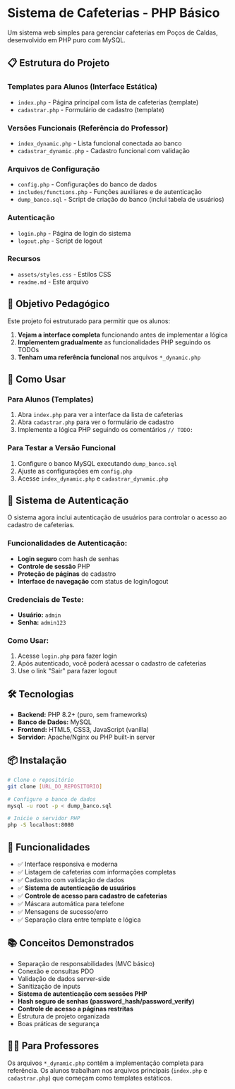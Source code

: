 # Sistema de Cafeterias - PHP Básico

Um sistema web simples para gerenciar cafeterias em Poços de Caldas, desenvolvido em PHP puro com MySQL.

## 📋 Estrutura do Projeto

### Templates para Alunos (Interface Estática)
- `index.php` - Página principal com lista de cafeterias (template)
- `cadastrar.php` - Formulário de cadastro (template)

### Versões Funcionais (Referência do Professor)
- `index_dynamic.php` - Lista funcional conectada ao banco
- `cadastrar_dynamic.php` - Cadastro funcional com validação

### Arquivos de Configuração
- `config.php` - Configurações do banco de dados
- `includes/functions.php` - Funções auxiliares e de autenticação
- `dump_banco.sql` - Script de criação do banco (inclui tabela de usuários)

### Autenticação
- `login.php` - Página de login do sistema
- `logout.php` - Script de logout

### Recursos
- `assets/styles.css` - Estilos CSS
- `readme.md` - Este arquivo

## 🎯 Objetivo Pedagógico

Este projeto foi estruturado para permitir que os alunos:

1. **Vejam a interface completa** funcionando antes de implementar a lógica
2. **Implementem gradualmente** as funcionalidades PHP seguindo os TODOs
3. **Tenham uma referência funcional** nos arquivos `*_dynamic.php`

## 🚀 Como Usar

### Para Alunos (Templates)
1. Abra `index.php` para ver a interface da lista de cafeterias
2. Abra `cadastrar.php` para ver o formulário de cadastro
3. Implemente a lógica PHP seguindo os comentários `// TODO:`

### Para Testar a Versão Funcional
1. Configure o banco MySQL executando `dump_banco.sql`
2. Ajuste as configurações em `config.php`
3. Acesse `index_dynamic.php` e `cadastrar_dynamic.php`

## 🔐 Sistema de Autenticação

O sistema agora inclui autenticação de usuários para controlar o acesso ao cadastro de cafeterias.

### Funcionalidades de Autenticação:
- **Login seguro** com hash de senhas
- **Controle de sessão** PHP
- **Proteção de páginas** de cadastro
- **Interface de navegação** com status de login/logout

### Credenciais de Teste:
- **Usuário:** `admin`
- **Senha:** `admin123`

### Como Usar:
1. Acesse `login.php` para fazer login
2. Após autenticado, você poderá acessar o cadastro de cafeterias
3. Use o link "Sair" para fazer logout

## 🛠️ Tecnologias

- **Backend:** PHP 8.2+ (puro, sem frameworks)
- **Banco de Dados:** MySQL
- **Frontend:** HTML5, CSS3, JavaScript (vanilla)
- **Servidor:** Apache/Nginx ou PHP built-in server

## 📦 Instalação

```bash
# Clone o repositório
git clone [URL_DO_REPOSITORIO]

# Configure o banco de dados
mysql -u root -p < dump_banco.sql

# Inicie o servidor PHP
php -S localhost:8080
```

## 🎨 Funcionalidades

- ✅ Interface responsiva e moderna
- ✅ Listagem de cafeterias com informações completas
- ✅ Cadastro com validação de dados
- ✅ **Sistema de autenticação de usuários**
- ✅ **Controle de acesso para cadastro de cafeterias**
- ✅ Máscara automática para telefone
- ✅ Mensagens de sucesso/erro
- ✅ Separação clara entre template e lógica

## 📚 Conceitos Demonstrados

- Separação de responsabilidades (MVC básico)
- Conexão e consultas PDO
- Validação de dados server-side
- Sanitização de inputs
- **Sistema de autenticação com sessões PHP**
- **Hash seguro de senhas (password_hash/password_verify)**
- **Controle de acesso a páginas restritas**
- Estrutura de projeto organizada
- Boas práticas de segurança

## 👨‍🏫 Para Professores

Os arquivos `*_dynamic.php` contêm a implementação completa para referência. Os alunos trabalham nos arquivos principais (`index.php` e `cadastrar.php`) que começam como templates estáticos.

